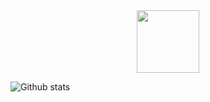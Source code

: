 <div id="header" align="center">
  <img src="https://media.giphy.com/media/M9gbBd9nbDrOTu1Mqx/giphy.gif" width="100"/>
</div>

![Github stats](https://github-readme-stats.vercel.app/api?username=MHFerdous)
